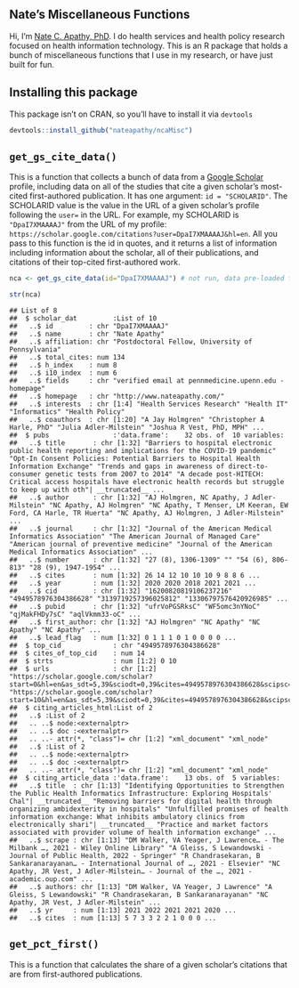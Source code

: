 
## Nate’s Miscellaneous Functions

Hi, I’m [Nate C. Apathy, PhD](https://www.nateapathy.com). I do health
services and health policy research focused on health information
technology. This is an R package that holds a bunch of miscellaneous
functions that I use in my research, or have just built for fun.

## Installing this package

This package isn’t on CRAN, so you’ll have to install it via `devtools`

``` r
devtools::install_github("nateapathy/ncaMisc")
```

## `get_gs_cite_data()`

This is a function that collects a bunch of data from a [Google
Scholar](https://scholar.google.com/) profile, including data on all of
the studies that cite a given scholar’s most-cited first-authored
publication. It has one argument: `id = "SCHOLARID"`. The SCHOLARID
value is the value in the URL of a given scholar’s profile following the
`user=` in the URL. For example, my SCHOLARID is `"DpaI7XMAAAAJ"` from
the URL of my profile:
`https://scholar.google.com/citations?user=DpaI7XMAAAAJ&hl=en`. All you
pass to this function is the id in quotes, and it returns a list of
information including information about the scholar, all of their
publications, and citations of their top-cited first-authored work.

``` r
nca <- get_gs_cite_data(id="DpaI7XMAAAAJ") # not run, data pre-loaded for example
```

``` r
str(nca)
```

    ## List of 8
    ##  $ scholar_dat         :List of 10
    ##   ..$ id         : chr "DpaI7XMAAAAJ"
    ##   ..$ name       : chr "Nate Apathy"
    ##   ..$ affiliation: chr "Postdoctoral Fellow, University of Pennsylvania"
    ##   ..$ total_cites: num 134
    ##   ..$ h_index    : num 8
    ##   ..$ i10_index  : num 6
    ##   ..$ fields     : chr "verified email at pennmedicine.upenn.edu - homepage"
    ##   ..$ homepage   : chr "http://www.nateapathy.com/"
    ##   ..$ interests  : chr [1:4] "Health Services Research" "Health IT" "Informatics" "Health Policy"
    ##   ..$ coauthors  : chr [1:20] "A Jay Holmgren" "Christopher A Harle, PhD" "Julia Adler-Milstein" "Joshua R Vest, PhD, MPH" ...
    ##  $ pubs                :'data.frame':    32 obs. of  10 variables:
    ##   ..$ title       : chr [1:32] "Barriers to hospital electronic public health reporting and implications for the COVID-19 pandemic" "Opt-In Consent Policies: Potential Barriers to Hospital Health Information Exchange" "Trends and gaps in awareness of direct-to-consumer genetic tests from 2007 to 2014" "A decade post-HITECH: Critical access hospitals have electronic health records but struggle to keep up with oth"| __truncated__ ...
    ##   ..$ author      : chr [1:32] "AJ Holmgren, NC Apathy, J Adler-Milstein" "NC Apathy, AJ Holmgren" "NC Apathy, T Menser, LM Keeran, EW Ford, CA Harle, TR Huerta" "NC Apathy, AJ Holmgren, J Adler-Milstein" ...
    ##   ..$ journal     : chr [1:32] "Journal of the American Medical Informatics Association" "The American Journal of Managed Care" "American journal of preventive medicine" "Journal of the American Medical Informatics Association" ...
    ##   ..$ number      : chr [1:32] "27 (8), 1306-1309" "" "54 (6), 806-813" "28 (9), 1947-1954" ...
    ##   ..$ cites       : num [1:32] 26 14 12 10 10 10 9 8 8 6 ...
    ##   ..$ year        : num [1:32] 2020 2020 2018 2021 2021 ...
    ##   ..$ cid         : chr [1:32] "16200820819106237216" "4949578976304386628" "3139719257396025812" "13306797576420926985" ...
    ##   ..$ pubid       : chr [1:32] "ufrVoPGSRksC" "WF5omc3nYNoC" "qjMakFHDy7sC" "aqlVkmm33-oC" ...
    ##   ..$ first_author: chr [1:32] "AJ Holmgren" "NC Apathy" "NC Apathy" "NC Apathy" ...
    ##   ..$ lead_flag   : num [1:32] 0 1 1 1 0 1 0 0 0 0 ...
    ##  $ top_cid             : chr "4949578976304386628"
    ##  $ cites_of_top_cid    : num 14
    ##  $ strts               : num [1:2] 0 10
    ##  $ urls                : chr [1:2] "https://scholar.google.com/scholar?start=0&hl=en&as_sdt=5,39&sciodt=0,39&cites=4949578976304386628&scipsc=" "https://scholar.google.com/scholar?start=10&hl=en&as_sdt=5,39&sciodt=0,39&cites=4949578976304386628&scipsc="
    ##  $ citing_articles_html:List of 2
    ##   ..$ :List of 2
    ##   .. ..$ node:<externalptr> 
    ##   .. ..$ doc :<externalptr> 
    ##   .. ..- attr(*, "class")= chr [1:2] "xml_document" "xml_node"
    ##   ..$ :List of 2
    ##   .. ..$ node:<externalptr> 
    ##   .. ..$ doc :<externalptr> 
    ##   .. ..- attr(*, "class")= chr [1:2] "xml_document" "xml_node"
    ##  $ citing_article_data :'data.frame':    13 obs. of  5 variables:
    ##   ..$ title  : chr [1:13] "Identifying Opportunities to Strengthen the Public Health Informatics Infrastructure: Exploring Hospitals' Chal"| __truncated__ "Removing barriers for digital health through organizing ambidexterity in hospitals" "Unfulfilled promises of health information exchange: What inhibits ambulatory clinics from electronically shari"| __truncated__ "Practice and market factors associated with provider volume of health information exchange" ...
    ##   ..$ scrape : chr [1:13] "DM Walker, VA Yeager, J Lawrence… - The Milbank …, 2021 - Wiley Online Library" "A Gleiss, S Lewandowski - Journal of Public Health, 2022 - Springer" "R Chandrasekaran, B Sankaranarayanan… - International Journal of …, 2021 - Elsevier" "NC Apathy, JR Vest, J Adler-Milstein… - Journal of the …, 2021 - academic.oup.com" ...
    ##   ..$ authors: chr [1:13] "DM Walker, VA Yeager, J Lawrence" "A Gleiss, S Lewandowski" "R Chandrasekaran, B Sankaranarayanan" "NC Apathy, JR Vest, J Adler-Milstein" ...
    ##   ..$ yr     : num [1:13] 2021 2022 2021 2021 2020 ...
    ##   ..$ cites  : num [1:13] 5 7 3 3 2 2 1 0 0 0 ...

## `get_pct_first()`

This is a function that calculates the share of a given scholar’s
citations that are from first-authored publications.
